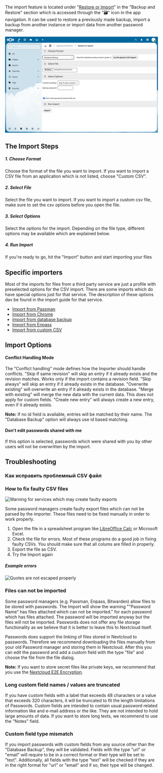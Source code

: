 The import feature is located under "[Restore or Import](web+passlink://goto/backup/import)" in the "Backup and Restore" section which is accessed through the "🗃" icon in the app navigation.
It can be used to restore a previously made backup, import a backup from another instance or import data from another password manager.

![The Import section](_files/import-section.png)



## The Import Steps
##### 1. Choose Format
Choose the format of the file you want to import.
If you want to import a CSV file from an application which is not listed, choose "Custom CSV".

##### 2. Select File
Select the file you want to import.
If you want to import a custom csv file, make sure to set the csv options before you open the file.

##### 3. Select Options
Select the options for the import.
Depending on the file type, different options may be available which are explained below.

##### 4. Run Import
If you're ready to go, hit the "Import" button and start importing your files



## Specific importers
Most of the imports for files from a third party service are just a profile with preselected options for the CSV import.
There are some imports which do have special options just for that service.
The description of these options dav be found in the import guide for that service.

- [Import from Passman](./Import/Import-from-Passman)
- [Import from Chrome](./Import/Import-from-Chrome)
- [Import from database backup](./Import/Import-from-Backup)
- [Import from Enpass](./Import/Import-from-Enpass)
- [Import from custom CSV](./Import/Import-from-custom-CSV)



## Import Options
#### Conflict Handling Mode
The "Conflict handling" mode defines how the Importer should handle conflicts.
"Skip if same revision" will skip an entry if it already exists and the revision matches. Works only if the import contains a revision field.
"Skip always" will skip an entry if it already exists in the database.
"Overwrite existing" will overwrite an entry if it already exists in the database.
"Merge with existing" will merge the new data with the current data. This does not apply for custom fields.
"Create new entry" will always create a new entry, even if it already exists.

**Note:** If no id field is available, entries will be matched by their name. The "Database Backup" option will always use id based matching.

#### Don't edit passwords shared with me
If this option is selected, passwords which were shared with you by other users will not be overwritten by the import.



## Troubleshooting
### Как исправить проблемный CSV файл
### How to fix faulty CSV files
![Warning for services which may create faulty exports](_files/import-faulty-csv.png)

Some password managers create faulty export files which can not be parsed by the importer.
These files need to be fixed manually in order to work properly.

1. Open the file in a spreadsheet program like [LibreOffice Calc](https://libreoffice.org) or Microsoft Excel.
2. Check the file for errors. Most of these programs do a good job in fixing faulty CSVs. You should make sure that all colums are filled in properly.
3. Export the file as CSV.
4. Try the Import again

##### Example errors
![Quotes are not escaped properly](_files/import-faulty-csv-error.png)

### Files can not be imported
Some password managers (e.g. Passman, Enpass, Bitwarden) allow files to be stored with passwords.
The Import will show the warning ""Password Name" has files attached which can not be imported." for each password which has files attached.
The password will be imported anyway but the files will not be imported.
Passwords does not offer any file storage functionality as we believe that it is better to leave this to Nextcloud itself.

Passwords does support the linking of files stored in Nextcloud to passwords.
Therefore we recommend downloading the files manually from your old Password manager and storing them in Nextcloud.
After this you can edit the password and add a custom field with the type "file" and choose the file from the file dialog.

**Note:** If you want to store secret files like private keys, we recommend that you use the [Nextcloud E2E Encryption](https://nextcloud.com/endtoend/).

### Long custom field names / values are truncated
If you have custom fields with a label that exceeds 48 characters or a value that exceeds 320 characters, it will be truncated to fit the length limitations of Passwords.
Custom fields are intended to contain usual password related information like and e-mail address or the like.
They are not intended to hold large amounts of data.
If you want to store long texts, we recommend to use the "Notes" field.

### Custom field type mismatch
If you import passwords with custom fields from any source other than the "Database Backup", they will be validated.
Fields with the type "url" or "email" will require to be in a correct format or their type will be set to "text".
Additionally, all fields with the type "text" will be checked if they are in the right format for "url" or "email" and if so, their type will be changed.
